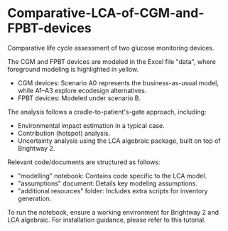 # Comparative-LCA-of-CGM-and-FPBT-devices
Comparative life cycle assessment of two glucose monitoring devices.

The CGM and FPBT devices are modeled in the Excel file "data", where foreground modeling is highlighted in yellow.

- CGM devices: Scenario A0 represents the business-as-usual model, while A1–A3 explore ecodesign alternatives.
- FPBT devices: Modeled under scenario B.

The analysis follows a cradle-to-patient's-gate approach, including:

- Environmental impact estimation in a typical case.
- Contribution (hotspot) analysis.
- Uncertainty analysis using the LCA algebraic package, built on top of Brightway 2.

Relevant code/documents are structured as follows:

- "modelling" notebook: Contains code specific to the LCA model.
- "assumptions" document: Details key modeling assumptions.
- "additional resources" folder: Includes extra scripts for inventory generation.

To run the notebook, ensure a working environment for Brightway 2 and LCA algebraic. For installation guidance, please refer to this tutorial.
